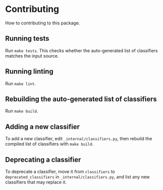 # Contributing
How to contributing to this package.

## Running tests
Run `make tests`. This checks whether the auto-generated list of classifiers
matches the input source.

## Running linting
Run `make lint`.

## Rebuilding the auto-generated list of classifiers
Run `make build`.

## Adding a new classifier
To add a new classifier, edit `_internal/classifiers.py`, then rebuild the
compiled list of classifiers with `make build`.

## Deprecating a classifier
To deprecate a classifier, move it from `classifiers` to
`deprecated_classifiers` in `_internal/classifiers.py`, and list any new
classifiers that may replace it.

